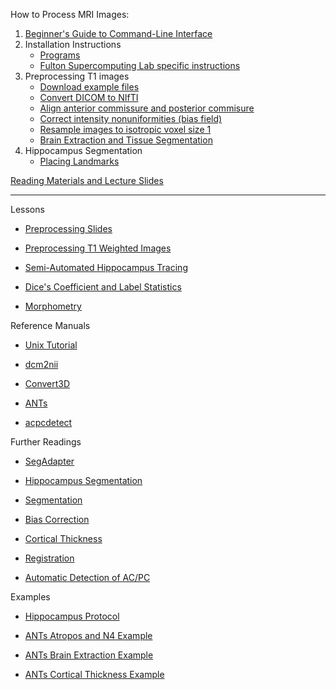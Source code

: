 How to Process MRI Images:

1. [Beginner's Guide to Command-Line Interface](begin_primer)
2. Installation Instructions
    * [Programs](Home)
    * [Fulton Supercomputing Lab specific instructions](fsl)
3. Preprocessing T1 images
     * [Download example files](https://bitbucket.org/njhunsaker/preprocessing-t1-example)
     * [Convert DICOM to NIfTI](preprocessing_dcm2nii)
     * [Align anterior commissure and posterior commisure](preprocessing_acpcdetect)
     * [Correct intensity nonuniformities (bias field)](preprocessing_N4BiasFieldCorrection)
     * [Resample images to isotropic voxel size 1](preprocessing_resample)
     * [Brain Extraction and Tissue Segmentation](preprocessing_antscorticalthickness)
4. Hippocampus Segmentation
     * [Placing Landmarks](hpc_landmarks)

[Reading Materials and Lecture Slides](manuals_slides)

---------------------------------------

Lessons

* [Preprocessing Slides](https://bitbucket.org/njhunsaker/byu-mri-guide/downloads/20140924_Preprocessing_Lecture.pdf)

* [Preprocessing T1 Weighted Images](https://bitbucket.org/njhunsaker/byu-mri-guide/downloads/code_20140924.pdf)

* [Semi-Automated Hippocampus Tracing](https://bitbucket.org/njhunsaker/byu-mri-guide/downloads/20141001_worksheet.pdf)

* [Dice's Coefficient and Label Statistics](https://bitbucket.org/njhunsaker/byu-mri-guide/downloads/20141003_worksheet.pdf)

* [Morphometry](https://bitbucket.org/njhunsaker/byu-mri-guide/downloads/20141008_worksheet.pdf)

Reference Manuals

* [Unix Tutorial](https://bitbucket.org/njhunsaker/byu-mri-guide/downloads/20140917_Unix_Tutorial.pdf)

* [dcm2nii](http://www.mccauslandcenter.sc.edu/mricro/mricron/dcm2nii.html)

* [Convert3D](http://www.itksnap.org/pmwiki/pmwiki.php?n=Convert3D.Documentation)

* [ANTs](https://github.com/stnava/ANTsDoc/raw/master/ants2.pdf)

* [acpcdetect](https://www.nitrc.org/docman/view.php/90/917/acpcdetect.pdf)

Further Readings

* [SegAdapter](https://bitbucket.org/njhunsaker/byu-mri-guide/downloads/20141001_SegAdapter.pdf)

* [Hippocampus Segmentation](https://bitbucket.org/njhunsaker/byu-mri-guide/downloads/20141001_Hippocampus.pdf)

* [Segmentation](http://sourceforge.net/projects/advants/files/Documentation/atropos.pdf/download)

* [Bias Correction](http://dx.doi.org/10.1109/TMI.2010.2046908)

* [Cortical Thickness](http://dx.doi.org/10.1016/j.neuroimage.2014.05.044)

* [Registration](http://sourceforge.net/projects/advants/files/Documentation/antstheory.pdf/download)

* [Automatic Detection of AC/PC](http://dx.doi.org/10.1016/j.neuroimage.2009.02.030)

Examples

* [Hippocampus Protocol](https://bitbucket.org/njhunsaker/byu-mri-guide/downloads/Mango%20Protocol.pptx)

* [ANTs Atropos and N4 Example](https://github.com/ntustison/antsAtroposN4Example)

* [ANTs Brain Extraction Example](https://github.com/ntustison/antsBrainExtractionExample)

* [ANTs Cortical Thickness Example](https://github.com/ntustison/antsCorticalThicknessExample)